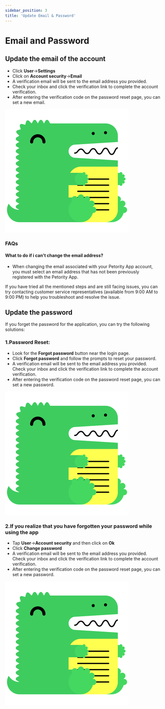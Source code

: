 ```yaml
---
sidebar_position: 3
title: 'Update Email & Password'
---
```


# Email and Password
## Update the email of the account
+ Click **User**->**Settings**
+ Click on **Account security**->**Email**
+ A verification email will be sent to the email address you provided.
+ Check your inbox and click the verification link to complete the account verification.
+ After entering the verification code on the password reset page, you can set a new email.

![Update email](/img/logo.svg)

### FAQs
#### What to do if i can't change the email address?
+ When changing the email associated with your Petority App account, you must select an email address that has not been previously registered with the Petority App.

If you have tried all the mentioned steps and are still facing issues, you can try contacting customer service representatives (available from 9:00 AM to 9:00 PM) to help you troubleshoot and resolve the issue.

## Update the password

If you forget the password for the application, you can try the following solutions:

### 1.Password Reset:
+ Look for the **Forgot password** button near the login page. 
+ Click **Forgot password** and follow the prompts to reset your password.
+ A verification email will be sent to the email address you provided. Check your inbox and click the verification link to complete the account verification.
+ After entering the verification code on the password reset page, you can set a new password.

![login-update](/img/logo.svg)

### 2.If you realize that you have forgotten your password while using the app
+ Tap **User**->**Account security** and then click on **Ok**
+ Click **Change password** 
+ A verification email will be sent to the email address you provided. Check your inbox and click the verification link to complete the account verification.
+ After entering the verification code on the password reset page, you can set a new password.

![user update](/img/logo.svg)
 

